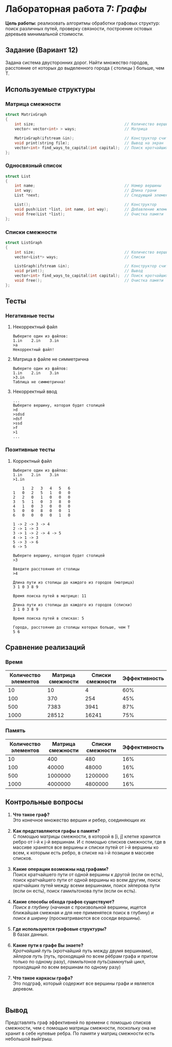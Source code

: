 # Лабораторная работа 7: *Графы*

**Цель работы:** реализовать алгоритмы обработки графовых структур: поиск различных путей, проверку связности, построение остовых деревьев минимальной стоимости.

## Задание (Вариант 12)

Задана система двусторонних дорог. Найти множество городов, расстояние от которых до выделенного города ( столицы ) больше, чем Т.

## Используемые структуры

### Матрица смежности

```cpp
struct MatrixGraph
{
    int size;                                       // Количество вершин
    vector< vector<int> > ways;                     // Матрица

    MatrixGraph(ifstream &in);                      // Конструктор считывания из файла
    void print(string file);                        // Вывод на экран
    vector<int> find_ways_to_capital(int capital);  // Поиск кротчайших путей
};
```

### Односвязный список

```cpp
struct List
{
    int name;                                       // Номер вершины
    int way;                                        // Длина грани
    List *next;                                     // Следующий элемент

    List();                                         // Конструктор
    void push(List *list, int name, int way);       // Добавление жлемента в конец
    void free(List *list);                          // Очистка памяти
};
```

### Списки смежности

```cpp
struct ListGraph
{
    int size;                                       // Количество вершин
    vector<List*> ways;                             // Списки

    ListGraph(ifstream &in);                        // Конструктор считывания из файла
    void print();                                   // Вывод
    vector<int> find_ways_to_capital(int capital);  // Поиск кротчайших путей
    void free();                                    // Очистка памяти
};
```

## Тесты

### Негативные тесты

1. Некорректный файл

	```
	Выберите один из файлов:
	1.in	2.in	3.in
	>a
	Некорректный файл!
	```

2. Матрица в файле не симметрична

	```
	Выберите один из файлов:
	1.in	2.in	3.in
	>3.in
	Таблица не симметрична!
	```

3. Некорректный ввод

	```
	...
	Выберите вершину, которая будет столицей
	>d
	>sdsd
	>dsf
	>ssd
	>f
	>1
	...
	```

### Позитивные тесты

1. Корректный файл

	```
	Выберите один из файлов:
	1.in	2.in	3.in
	>1.in
	
	    1   2   3   4   5   6
	1   0   2   5   1   0   0
	2   2   0   1   0   0   0
	3   5   1   0   3   8   0
	4   1   0   3   0   0   0
	5   0   0   8   0   0   1
	6   0   0   0   0   1   0
	
	1 -> 2 -> 3 -> 4
	2 -> 1 -> 3
	3 -> 1 -> 2 -> 4 -> 5
	4 -> 1 -> 3
	5 -> 3 -> 6
	6 -> 5
	
	Выберите вершину, которая будет столицей
	>3
	
	Введите расстояние от столицы
	>4
	
	Длина пути из столицы до каждого из городов (матрица)
	3 1 0 3 8 9
	
	Время поиска путей в матрице: 11
	
	Длина пути из столицы до каждого из городов (списки)
	3 1 0 3 8 9
	
	Время поиска путей в списках: 5
	
	Города, расстояние до столицы которых больше, чем T
	5 6
	```

## Сравнение реализаций

### Время

|Количество элементов|Матрица смежности|Списки смежности|Эффективность|
|---|---|---|---|
|10|10|4|60%|
|100|370|254|45%|
|500|7383|3941|87%|
|1000|28512|16241|75%|

### Память

|Количество элементов|Матрица смежности|Списки смежности|Эффективность|
|---|---|---|---|
|10|400|480|16%|
|100|40000|48000|16%|
|500|1000000|1200000|16%|
|1000|4000000|4800000|16%|

## Контрольные вопросы

1. **Что такое граф?**<br>Это конечное множество вершин и ребер, соединяющих их<br><br>
2. **Как представляются графы в памяти?**<br>С помощью матрицы смежности, в которой в [i, j] клетке хранится ребро от i-й к j-й вершинам. И с помощью списков смежности, где в массиве хранятся все вершины и списки путей от i-й вершины ко всем, к которым есть ребро,  в списке на i-й позиции в массиве списков.<br><br>
3. **Какие операции возможны над графами?**<br>Поиск кратчайшего пути от одной вершины к другой (если он есть), поиск кратчайшего пути от одной вершины ко всем другим, поиск кратчайших путей между всеми вершинами, поиск эйлерова пути (если он есть), поиск гамильтонова пути (если он есть).<br><br>
4. **Какие способы обхода графов существуют?**<br>*Поиск в глубину* (начиная с произвольной вершины, ищется ближайшая смежная и для нее применятеся поиск в глубину) и *поиск в ширину* (просматриваются все соседи вершины).<br><br>
5. **Где используются графовые структуры?**<br>В базах данных.<br><br>
6. **Какие пути в графе Вы знаете?**<br>*Кротчайший путь* (кротчайший путь между двумя вершинами), *эйлеров путь* (путь, проходящий по всем рёбрам графа и притом только по одному разу), *гамильтонов путь*(замкнутый цикл, проходящий по всем вершинам по одному разу)<br><br>
7. **Что такое каркасы графа?**<br>Это подграф, который содержит все вершины графи и является деревом.<br><br>

## Вывод

Представлять граф эффективней по времени с помощью списков смежности, чем с помощью матрицы смежности, поскольку она не хранит в себе нулевые ребра. По памяти у матриц смежности есть небольшой выйгрыш.